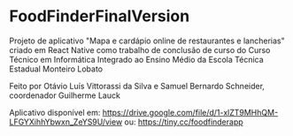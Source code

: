 # FoodFinderFinalVersion

Projeto de aplicativo "Mapa e cardápio online de restaurantes e lancherias" criado em React Native como trabalho de conclusão de curso do Curso Técnico em Informática Integrado ao Ensino Médio da Escola Técnica Estadual Monteiro Lobato

Feito por Otávio Luís Vittorassi da Silva e Samuel Bernardo Schneider, coordenador Guilherme Lauck

Aplicativo disponível em: https://drive.google.com/file/d/1-xlZT9MHhQM-LFGYXihhYbwxn_ZeYS9U/view
ou: https://tiny.cc/foodfinderapp
